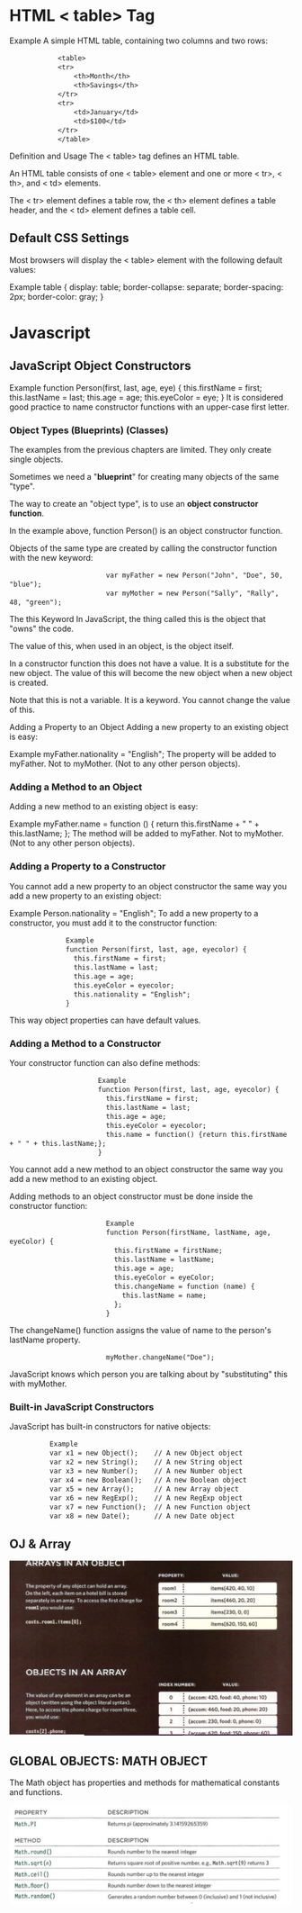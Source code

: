 # HTML < table> Tag

Example
A simple HTML table, containing two columns and two rows:

                <table>
                <tr>
                    <th>Month</th>
                    <th>Savings</th>
                </tr>
                <tr>
                    <td>January</td>
                    <td>$100</td>
                </tr>
                </table>

Definition and Usage
The < table> tag defines an HTML table.

An HTML table consists of one < table> element and one or more < tr>, < th>, and < td> elements.

The < tr> element defines a table row, the < th> element defines a table header, and the < td> element defines a table cell.

## Default CSS Settings

Most browsers will display the < table> element with the following default values:

Example
table {
  display: table;
  border-collapse: separate;
  border-spacing: 2px;
  border-color: gray;
}

# Javascript

## JavaScript Object Constructors
Example
                                    function Person(first, last, age, eye) {
                                      this.firstName = first;
                                      this.lastName = last;
                                      this.age = age;
                                      this.eyeColor = eye;
}
It is considered good practice to name constructor functions with an upper-case first letter.

### Object Types (Blueprints) (Classes)

The examples from the previous chapters are limited. They only create single objects.

Sometimes we need a "**blueprint**" for creating many objects of the same "type".

The way to create an "object type", is to use an **object constructor function**.

In the example above, function Person() is an object constructor function.

Objects of the same type are created by calling the constructor function with the new keyword:

                            var myFather = new Person("John", "Doe", 50, "blue");
                            var myMother = new Person("Sally", "Rally", 48, "green");

The this Keyword
In JavaScript, the thing called this is the object that "owns" the code.

The value of this, when used in an object, is the object itself.

In a constructor function this does not have a value. It is a substitute for the new object. The value of this will become the new object when a new object is created.

Note that this is not a variable. It is a keyword. You cannot change the value of this.

Adding a Property to an Object
Adding a new property to an existing object is easy:

Example
myFather.nationality = "English";
The property will be added to myFather. Not to myMother. (Not to any other person objects).

### Adding a Method to an Object
Adding a new method to an existing object is easy:

Example
                    myFather.name = function () {
                      return this.firstName + " " + this.lastName;
                    };
The method will be added to myFather. Not to myMother. (Not to any other person objects).

### Adding a Property to a Constructor
You cannot add a new property to an object constructor the same way you add a new property to an existing object:

Example
Person.nationality = "English";
To add a new property to a constructor, you must add it to the constructor function:

                  Example
                  function Person(first, last, age, eyecolor) {
                    this.firstName = first;
                    this.lastName = last;
                    this.age = age;
                    this.eyeColor = eyecolor;
                    this.nationality = "English";
                  }
This way object properties can have default values.

### Adding a Method to a Constructor
Your constructor function can also define methods:

                          Example
                          function Person(first, last, age, eyecolor) {
                            this.firstName = first;
                            this.lastName = last;
                            this.age = age;
                            this.eyeColor = eyecolor;
                            this.name = function() {return this.firstName + " " + this.lastName;};
                          }
You cannot add a new method to an object constructor the same way you add a new method to an existing object.

Adding methods to an object constructor must be done inside the constructor function:

                            Example
                            function Person(firstName, lastName, age, eyeColor) {
                              this.firstName = firstName; 
                              this.lastName = lastName;
                              this.age = age;
                              this.eyeColor = eyeColor;
                              this.changeName = function (name) {
                                this.lastName = name;
                              };
                            }

The changeName() function assigns the value of name to the person's lastName property.


                            myMother.changeName("Doe");
JavaScript knows which person you are talking about by "substituting" this with myMother.

### Built-in JavaScript Constructors
JavaScript has built-in constructors for native objects:

              Example
              var x1 = new Object();    // A new Object object
              var x2 = new String();    // A new String object
              var x3 = new Number();    // A new Number object
              var x4 = new Boolean();   // A new Boolean object
              var x5 = new Array();     // A new Array object
              var x6 = new RegExp();    // A new RegExp object
              var x7 = new Function();  // A new Function object
              var x8 = new Date();      // A new Date object


## OJ & Array

![f2](/r7/r71.png)


## GLOBAL OBJECTS: MATH OBJECT

The Math object has properties and methods for mathematical constants and functions.

![f2](/r7/r72.png)